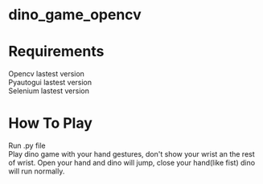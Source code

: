 # dino_game_opencv
# Requirements
Opencv lastest version<br />
Pyautogui lastest version<br />
Selenium lastest version<br />

# How To Play
Run .py file <br />
Play dino game with your hand gestures, don't show your wrist an the rest of wrist. Open your hand and dino will jump, close your hand(like fist) dino will run normally.
